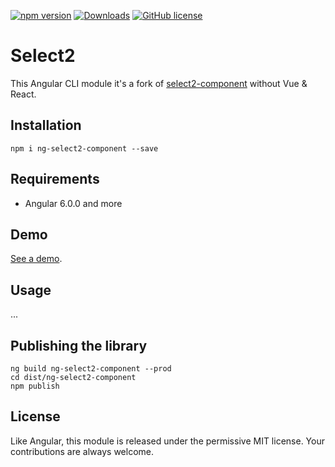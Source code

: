 [![npm version](https://badge.fury.io/js/ng-select2-component.svg)](https://badge.fury.io/js/ng-select2-component) [![Downloads](https://img.shields.io/npm/dm/ng-select2-component.svg)](https://www.npmjs.com/package/ng-select2-component) [![GitHub license](https://img.shields.io/badge/license-MIT-blue.svg)](https://raw.githubusercontent.com/Zefling/ng-select2/master/LICENSE.md)

# Select2

This Angular CLI module it's a fork of [select2-component](https://github.com/plantain-00/select2-component) without Vue & React.

## Installation

```
npm i ng-select2-component --save
```

## Requirements

- Angular 6.0.0 and more

## Demo

[See a demo](https://zefling.github.io/ng-select2/dist/ng-select2/).

## Usage

...

## Publishing the library

```
ng build ng-select2-component --prod
cd dist/ng-select2-component
npm publish
```

## License

Like Angular, this module is released under the permissive MIT license. Your contributions are always welcome.

